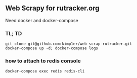 ## Web Scrapy for rutracker.org
Need docker and docker-compose

### TL; TD
```
git clone git@github.com:kimp1er/web-scrap-rutracker.git
docker-compose up -d; docker-compose logs
```


### how to attach to redis console
```
docker-compose exec redis redis-cli
```
